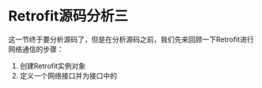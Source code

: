 # Retrofit源码分析三
这一节终于要分析源码了，但是在分析源码之前，我们先来回顾一下Retrofit进行网络通信的步骤：
 1. 创建Retrofit实例对象
 2. 定义一个网络接口并为接口中的
